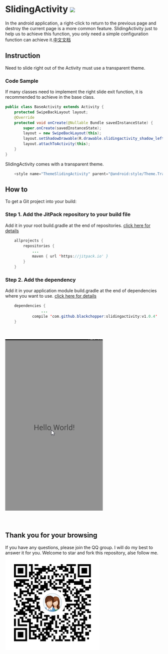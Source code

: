 # SlidingActivity  [![](https://jitpack.io/v/blackchopper/slidingactivity.svg)](https://jitpack.io/#blackchopper/slidingactivity)
In the android application, a right-click to return to the previous page and destroy the current page is a more common feature. SlidingActivity just to help us to achieve this function, you only need a simple configuration function can achieve it.[中文文档](https://github.com/blackchopper/SlidingActivity/blob/master/README.md)
## Instruction
Need to slide right out of the Activity must use a transparent theme.
### Code Sample
If many classes need to implement the right slide exit function, it is recommended to achieve in the base class.
```Java
public class BaseActivity extends Activity {
    protected SwipeBackLayout layout;
    @Override
    protected void onCreate(@Nullable Bundle savedInstanceState) {
        super.onCreate(savedInstanceState);
        layout = new SwipeBackLayout(this);
        layout.setShadowDrawable(R.drawable.slidingactivity_shadow_left);
        layout.attachToActivity(this);
    }
}
```
SlidingActivity comes with a transparent theme.
```Java
    <style name="ThemeSlidingActivity" parent="@android:style/Theme.Translucent.NoTitleBar" />
```
## How to
To get a Git project into your build:
### Step 1. Add the JitPack repository to your build file
Add it in your root build.gradle at the end of repositories.   [click here for details](https://github.com/blackchopper/CarouselBanner/blob/master/root_build.gradle.png)
```Java
	allprojects {
		repositories {
			...
			maven { url 'https://jitpack.io' }
		}
	}
```
### Step 2. Add the dependency
Add it in your application module build.gradle at the end of dependencies where you want to use.   [click here for details](https://github.com/blackchopper/CarouselBanner/blob/master/application_build.gradle.png)
```Java
	dependencies {
                ...
	        compile 'com.github.blackchopper:slidingactivity:v1.0.4'
	}
```
<br><br>
![Image Text](https://github.com/blackchopper/SlidingActivity/blob/master/slidingactivity.gif)
<br><br><br>
## Thank you for your browsing
If you have any questions, please join the QQ group. I will do my best to answer it for you. Welcome to star and fork this repository, alse follow me.
<br>
![Image Text](https://github.com/blackchopper/CarouselBanner/blob/master/qq_group.png)
